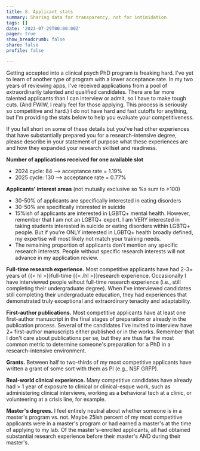 ```yaml
---
title: 8. Applicant stats
summary: Sharing data for transparency, not for intimidation
tags: []
date: '2023-07-29T00:00:00Z'
pager: true
show_breadcrumb: false
share: false
profile: false

---
```


Getting accepted into a clinical psych PhD program is freaking hard. I've yet to learn of another type of program with a lower acceptance rate. In my two years of reviewing apps, I've received applications from a pool of extraordinarily talented and qualified candidates. There are far more talented applicants than I can interview or admit, so I have to make tough cuts. (And FWIW, I really feel for those applying. This process is seriously so competitive and hard.) I do not have hard and fast cutoffs for anything, but I'm providing the stats below to help you evaluate your competitiveness.

If you fall short on some of these details but you've had other experiences that have substantially prepared you for a research-intensive degree, please describe in your statement of purpose what these experiences are and how they expanded your research skillset and readiness.

**Number of applications received for one available slot**
- 2024 cycle: 84 --> acceptance rate = 1.19%
- 2025 cycle: 130 --> acceptance rate = 0.77%

**Applicants' interest areas** (not mutually exclusive so %s sum to >100)
- 30-50% of applicants are specifically interested in eating disorders
- 30-50% are specifically interested in suicide
- 15%ish of applicants are interested in LGBTQ+ mental health. However, remember that I am not an LGBTQ+ expert. I am VERY interested in taking students interested in suicide or eating disorders within LGBTQ+ people. But if you're ONLY interested in LGBTQ+ health broadly defined, my expertise will most likely not match your training needs.
- The remaining proportion of applicants don't mention any specific research interests. People without specific research interests will not advance in my application review.

**Full-time research experience.**
Most competitive applicants have had 2-3+ years of {{< hl >}}full-time {{< /hl >}}research experience. Occasionally I have interviewed people wihout full-time research experience (i.e., still completing their undergraduate degree). When I've interviewed candidates still completing their undergraduate education, they had experiences that demonstrated truly exceptional and extraordinary tenacity and adaptability. 

**First-author publications.**
Most competitive applicants have at least one first-author manuscript in the final stages of preparation or already in the publication process. Several of the candidates I've invited to interview have 2+ first-author manuscripts either published or in the works. Remember that I don't care about publications per se, but they are thus far the most common metric to determine someone's preparation for a PhD in a research-intensive environment.

**Grants.**
Between half to two-thirds of my most competitive applicants have written a grant of some sort with them as PI (e.g., NSF GRFP).

**Real-world clinical experience.**
Many competitive candidates have already had > 1 year of exposure to clinical or clinical-esque work, such as administering clinical interviews, working as a behavioral tech at a clinic, or volunteering at a crisis line, for example. 

**Master's degrees.**
I feel entirely neutral about whether someone is in a master's program vs. not. Maybe 25ish percent of my most competitive applicants were in a master's program or had earned a master's at the time of applying to my lab. Of the master's-enrolled applicants, all had obtained substantial research experience before their master's AND during their master's.